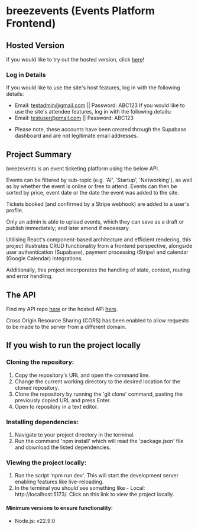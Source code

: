 # breezevents (Events Platform Frontend)

## Hosted Version
If you would like to try out the hosted version, click [here](https://breezevents.netlify.app/)!

### Log in Details
If you would like to use the site's host features, log in with the following details:
- Email: testadmin@gmail.com || Password: ABC123
If you would like to use the site's attendee features, log in with the following details:
- Email: testuser@gmail.com || Password: ABC123
* Please note, these accounts have been created through the Supabase dashboard and are not legitimate email addresses.

## Project Summary
breezevents is an event ticketing platform using the below API.  

Events can be filtered by sub-topic (e.g. 'AI', 'Startup', 'Networking'), as well as by whether the event is online or free to attend. Events can then be sorted by price, event date or the date the event was added to the site.

Tickets booked (and confirmed by a Stripe webhook) are added to a user's profile.

Only an admin is able to upload events, which they can save as a draft or publish immediately; and later amend if necessary.  

Utilising React's component-based architecture and efficient rendering, this project illustrates CRUD functionality from a frontend perspective, alongside user authentication (Supabase), payment processing (Stripe) and calendar (Google Calendar) integrations.

Additionally, this project incorporates the handling of state, context, routing and error handling.

## The API
Find my API repo [here](https://github.com/scottgirling/breezevents-backend) or the hosted API [here](https://events-platform-be-1fmx.onrender.com/api).

Cross Origin Resource Sharing (CORS) has been enabled to allow requests to be made to the server from a different domain.

## If you wish to run the project locally

### Cloning the repository:

1) Copy the repository's URL and open the command line.
2) Change the current working directory to the desired location for the cloned repository.
3) Clone the repository by running the 'git clone' command, pasting the previously copied URL and press Enter.
4) Open to repository in a text editor.

### Installing dependencies:

1) Navigate to your project directory in the terminal.
2) Run the command 'npm install' which will read the 'package.json' file and download the listed dependencies.

### Viewing the project locally:

1) Run the script 'npm run dev'. This will start the development server enabling features like live-reloading.
2) In the terminal you should see something like - Local: http://localhost:5173/. Click on this link to view the project locally.

#### Minimum versions to ensure functionality:

- Node.js: v22.9.0